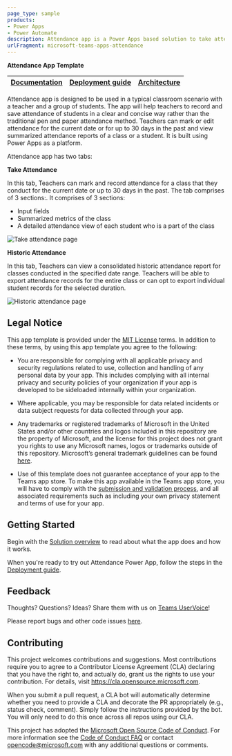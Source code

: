 ```yaml
---
page_type: sample
products:
- Power Apps
- Power Automate
description: Attendance app is a Power Apps based solution to take attendance in educational tenant.
urlFragment: microsoft-teams-apps-attendance
---
```


**Attendance App Template**

| [Documentation](https://github.com/OfficeDev/microsoft-teams-apps-attendance/wiki) | [Deployment guide](https://github.com/OfficeDev/microsoft-teams-apps-attendance/wiki/Deployment-guide) | [Architecture](https://github.com/OfficeDev/microsoft-teams-apps-attendance/wiki/Solution-overview) |
| ---- | ---- | ---- |

Attendance app is designed to be used in a typical classroom scenario with a teacher and a group of students. The app will help teachers to record and save attendance of students in a clear and concise way rather than the traditional pen and paper attendance method. 
Teachers can mark or edit attendance for the current date or for up to 30 days in the past and view summarized attendance reports of a class or a student.
It is built using Power Apps as a platform.

Attendance app has two tabs:

**Take Attendance**

In this tab, Teachers can mark and record attendance for a class that they conduct for the current date or up to 30 days in the past. The tab comprises of 3 sections:. It comprises of 3 sections:
 - Input fields
 - Summarized metrics of the class
 - A detailed attendance view of each student who is a part of the class

![Take attendance page](https://github.com/OfficeDev/microsoft-teams-apps-attendance/wiki/Images/Attendance_Readme_01.png)

**Historic Attendance**

In this tab, Teachers can view a consolidated historic attendance report for classes conducted in the specified date range. Teachers will be able to export attendance records for the entire class or can opt to export individual student records for the selected duration.

![Historic attendance page](https://github.com/OfficeDev/microsoft-teams-apps-attendance/wiki/Images/Attendance_Readme_02.png)

## Legal Notice
This app template is provided under the [MIT License](https://github.com/OfficeDev/microsoft-teams-apps-attendance/blob/master/LICENSE) terms.  In addition to these terms, by using this app template you agree to the following:

-	You are responsible for complying with all applicable privacy and security regulations related to use, collection and handling of any personal data by your app.  This includes complying with all internal privacy and security policies of your organization if your app is developed to be sideloaded internally within your organization.

-	Where applicable, you may be responsible for data related incidents or data subject requests for data collected through your app.

-	Any trademarks or registered trademarks of Microsoft in the United States and/or other countries and logos included in this repository are the property of Microsoft, and the license for this project does not grant you rights to use any Microsoft names, logos or trademarks outside of this repository.  Microsoft’s general trademark guidelines can be found [here](https://www.microsoft.com/en-us/legal/intellectualproperty/trademarks/usage/general.aspx).

-	Use of this template does not guarantee acceptance of your app to the Teams app store.  To make this app available in the Teams app store, you will have to comply with the [submission and validation process](https://docs.microsoft.com/en-us/microsoftteams/platform/concepts/deploy-and-publish/appsource/publish), and all associated requirements such as including your own privacy statement and terms of use for your app.

## Getting Started
Begin with the [Solution overview](https://github.com/OfficeDev/microsoft-teams-apps-attendance/wiki/Solution-Overview) to read about what the app does and how it works.

When you're ready to try out Attendance Power App, follow the steps in the [Deployment guide](https://github.com/OfficeDev/microsoft-teams-apps-attendance/wiki/Deployment-Guide).

## Feedback
Thoughts? Questions? Ideas? Share them with us on [Teams UserVoice](https://microsoftteams.uservoice.com/forums/555103-public)!

Please report bugs and other code issues [here](https://github.com/OfficeDev/microsoft-teams-apps-attendance/blob/master/LICENSE).

## Contributing

This project welcomes contributions and suggestions.  Most contributions require you to agree to a
Contributor License Agreement (CLA) declaring that you have the right to, and actually do, grant us
the rights to use your contribution. For details, visit https://cla.opensource.microsoft.com.

When you submit a pull request, a CLA bot will automatically determine whether you need to provide
a CLA and decorate the PR appropriately (e.g., status check, comment). Simply follow the instructions
provided by the bot. You will only need to do this once across all repos using our CLA.

This project has adopted the [Microsoft Open Source Code of Conduct](https://opensource.microsoft.com/codeofconduct/).
For more information see the [Code of Conduct FAQ](https://opensource.microsoft.com/codeofconduct/faq/) or
contact [opencode@microsoft.com](mailto:opencode@microsoft.com) with any additional questions or comments.
